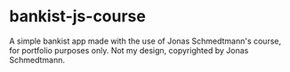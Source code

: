 # bankist-js-course

A simple bankist app made with the use of Jonas Schmedtmann's course, for portfolio purposes only.
Not my design, copyrighted by Jonas Schmedtmann.
